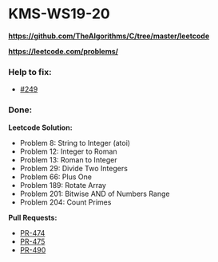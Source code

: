 # KMS-WS19-20

**https://github.com/TheAlgorithms/C/tree/master/leetcode**

**https://leetcode.com/problems/**

### Help to fix:
* [#249](https://github.com/TheAlgorithms/C/issues/249)

### Done:

**Leetcode Solution:**

* Problem 8: String to Integer (atoi)
* Problem 12: Integer to Roman
* Problem 13: Roman to Integer
* Problem 29: Divide Two Integers
* Problem 66: Plus One
* Problem 189: Rotate Array
* Problem 201: Bitwise AND of Numbers Range
* Problem 204: Count Primes

**Pull Requests:**

* [PR-474](https://github.com/TheAlgorithms/C/pull/474)
* [PR-475](https://github.com/TheAlgorithms/C/pull/475)
* [PR-490](https://github.com/TheAlgorithms/C/pull/490)

